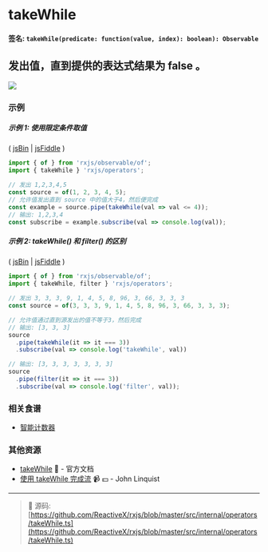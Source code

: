 # takeWhile

#### 签名: `takeWhile(predicate: function(value, index): boolean): Observable`

## 发出值，直到提供的表达式结果为 false 。

<div class="ua-ad"><a href="https://ultimateangular.com/?ref=76683_kee7y7vk"><img src="https://ultimateangular.com/assets/img/banners/ua-leader.svg"></a></div>

### 示例

##### 示例 1: 使用限定条件取值

( [jsBin](http://jsbin.com/zanefaqexu/1/edit?js,console) |
[jsFiddle](https://jsfiddle.net/btroncone/yakd4jgc/) )

```js
import { of } from 'rxjs/observable/of';
import { takeWhile } 'rxjs/operators';

// 发出 1,2,3,4,5
const source = of(1, 2, 3, 4, 5);
// 允许值发出直到 source 中的值大于4，然后便完成
const example = source.pipe(takeWhile(val => val <= 4));
// 输出: 1,2,3,4
const subscribe = example.subscribe(val => console.log(val));
```

##### 示例 2: takeWhile() 和 filter() 的区别

( [jsBin](http://jsbin.com/yatoqurewi/1/edit?js,console) |
[jsFiddle](https://jsfiddle.net/r497jgw3/4/) )

```js
import { of } from 'rxjs/observable/of';
import { takeWhile, filter } 'rxjs/operators';

// 发出 3, 3, 3, 9, 1, 4, 5, 8, 96, 3, 66, 3, 3, 3
const source = of(3, 3, 3, 9, 1, 4, 5, 8, 96, 3, 66, 3, 3, 3);

// 允许值通过直到源发出的值不等于3，然后完成
// 输出: [3, 3, 3]
source
  .pipe(takeWhile(it => it === 3))
  .subscribe(val => console.log('takeWhile', val))

// 输出: [3, 3, 3, 3, 3, 3, 3]
source
  .pipe(filter(it => it === 3))
  .subscribe(val => console.log('filter', val));
```

### 相关食谱

* [智能计数器](../../recipes/smartcounter.md)

### 其他资源

* [takeWhile](http://cn.rx.js.org/class/es6/Observable.js~Observable.html#instance-method-takeWhile) :newspaper: - 官方文档
* [使用 takeWhile 完成流](https://egghead.io/lessons/rxjs-completing-a-stream-with-takewhile?course=step-by-step-async-javascript-with-rxjs) :video_camera: :dollar: - John Linquist

---
> :file_folder: 源码:  [https://github.com/ReactiveX/rxjs/blob/master/src/internal/operators/takeWhile.ts](https://github.com/ReactiveX/rxjs/blob/master/src/internal/operators/takeWhile.ts)
